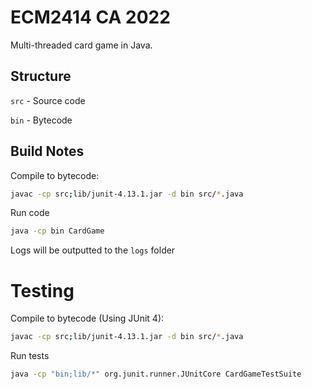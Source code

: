 # ECM2414 CA 2022
Multi-threaded card game in Java.

## Structure

`src` - Source code

`bin` - Bytecode

## Build Notes

Compile to bytecode:

```bash
javac -cp src;lib/junit-4.13.1.jar -d bin src/*.java
```

Run code

```bash
java -cp bin CardGame
```

Logs will be outputted to the `logs` folder

# Testing

Compile to bytecode (Using JUnit 4):

```bash
javac -cp src;lib/junit-4.13.1.jar -d bin src/*.java
```

Run tests

```bash
java -cp "bin;lib/*" org.junit.runner.JUnitCore CardGameTestSuite
```
